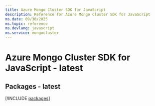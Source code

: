 ```yaml
---
title: Azure Mongo Cluster SDK for JavaScript
description: Reference for Azure Mongo Cluster SDK for JavaScript
ms.date: 09/30/2025
ms.topic: reference
ms.devlang: javascript
ms.service: mongocluster
---
```

# Azure Mongo Cluster SDK for JavaScript - latest
## Packages - latest
[!INCLUDE [packages](mongo-cluster-index.md)]